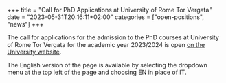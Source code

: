 +++
title = "Call for PhD Applications at University of Rome Tor Vergata"
date = "2023-05-31T20:16:11+02:00"
categories = ["open-positions", "news"]
+++

The call for applications for the admission to the PhD courses at University of Rome Tor Vergata for the academic year 2023/2024 is open [on the University website](https://dottorati.uniroma2.it/news.aspx?id_news=51). 

The English version of the page is available by selecting the dropdown menu at the top left of the page and choosing EN in place of IT.
